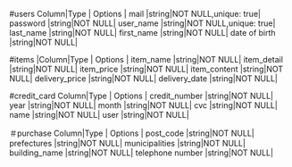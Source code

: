 
 #users
 Column|Type  |   Options   |
 mail |string|NOT NULL,unique: true|
 password |string|NOT NULL|
 user_name |string|NOT NULL,unique: true|
 last_name |string|NOT NULL|
 first_name |string|NOT NULL|
 date of birth |string|NOT NULL|

 #items
 |Column|Type  |   Options   |
 item_name |string|NOT NULL|
 item_detail |string|NOT NULL|
 item_price |string|NOT NULL|
 item_content |string|NOT NULL|
 delivery_price |string|NOT NULL|
 delivery_date |string|NOT NULL|

 #credit_card 
 Column|Type  |   Options   |
 credit_number |string|NOT NULL|
 year |string|NOT NULL|
 month |string|NOT NULL|
 cvc |string|NOT NULL|
 name |string|NOT NULL|
 user |string|NOT NULL|

＃purchase
Column|Type  |   Options   |
post_code |string|NOT NULL|
prefectures |string|NOT NULL|
municipalities |string|NOT NULL|
building_name |string|NOT NULL|
telephone number |string|NOT NULL|

